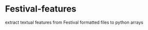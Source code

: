 Festival-features
=================

extract textual features from Festival formatted files to python arrays
